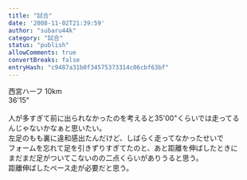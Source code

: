 ```yaml
---
title: "試合"
date: '2008-11-02T21:39:59'
author: "subaru44k"
category: "試合"
status: "publish"
allowComments: true
convertBreaks: false
entryHash: "c9487a31b0f34575373314c06cbf63bf"
---
```

西宮ハーフ 10km<br>
36'15"<br>
<br>
人が多すぎて前に出られなかったのを考えると35'00"くらいでは走ってる<br>
んじゃないかなぁと思いたい。<br>
左足のもも裏に違和感出たんだけど、しばらく走ってなかったせいで<br>
フォームを忘れて足を引きずりすぎてたのと、あと距離を伸ばしたときに<br>
まだまだ足がついてこないのの二点くらいがありうると思う。<br>
距離伸ばしたペース走が必要だと思う。
